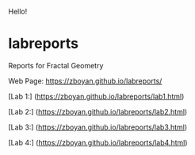 Hello!

# labreports
Reports for Fractal Geometry

Web Page: https://zboyan.github.io/labreports/

[Lab 1:] (https://zboyan.github.io/labreports/lab1.html)

[Lab 2:] (https://zboyan.github.io/labreports/lab2.html)

[Lab 3:] (https://zboyan.github.io/labreports/lab3.html)

[Lab 4:] (https://zboyan.github.io/labreports/lab4.html)
